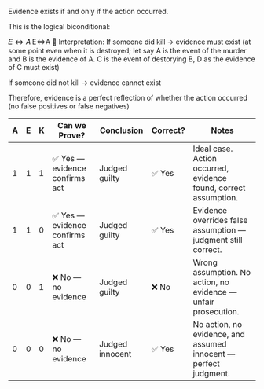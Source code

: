 Evidence exists if and only if the action occurred.

This is the logical biconditional:

𝐸
⇔
𝐴
E⇔A
🧠 Interpretation:
If someone did kill → evidence must exist (at some point even when it is destroyed; let say A is the event of the murder and B is the evidence of A. C is the event of destorying B, D as the evidence of C must exist)

If someone did not kill → evidence cannot exist

Therefore, evidence is a perfect reflection of whether the action occurred (no false positives or false negatives)



| A | E | K | Can we Prove?                 | Conclusion      | Correct? | Notes                                                            |
| - | - | - | ----------------------------- | --------------- | -------- | ---------------------------------------------------------------- |
| 1 | 1 | 1 | ✅ Yes — evidence confirms act | Judged guilty   | ✅ Yes    | Ideal case. Action occurred, evidence found, correct assumption. |
| 1 | 1 | 0 | ✅ Yes — evidence confirms act | Judged guilty   | ✅ Yes    | Evidence overrides false assumption — judgment still correct.    |
| 0 | 0 | 1 | ❌ No — no evidence            | Judged guilty   | ❌ No     | Wrong assumption. No action, no evidence — unfair prosecution.   |
| 0 | 0 | 0 | ❌ No — no evidence            | Judged innocent | ✅ Yes    | No action, no evidence, and assumed innocent — perfect judgment. |
